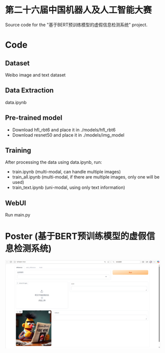 # 第二十六届中国机器人及人工智能大赛
Source code for the "基于BERT预训练模型的虚假信息检测系统" project.

# Code

## Dataset

Weibo image and text dataset

## Data Extraction

data.ipynb

## Pre-trained model

- Download hfl_rbt6 and place it in ./models/hfl_rbt6
- Download resnet50 and place it in ./models/img_model

## Training

After processing the data using data.ipynb, run:

- train.ipynb (multi-modal, can handle multiple images)
- train_all.ipynb (multi-modal, if there are multiple images, only one will be used)
- train_text.ipynb (uni-modal, using only text information)

## WebUI

Run main.py

# Poster (基于BERT预训练模型的虚假信息检测系统)
![Poster.](./figure/WebUI.png)